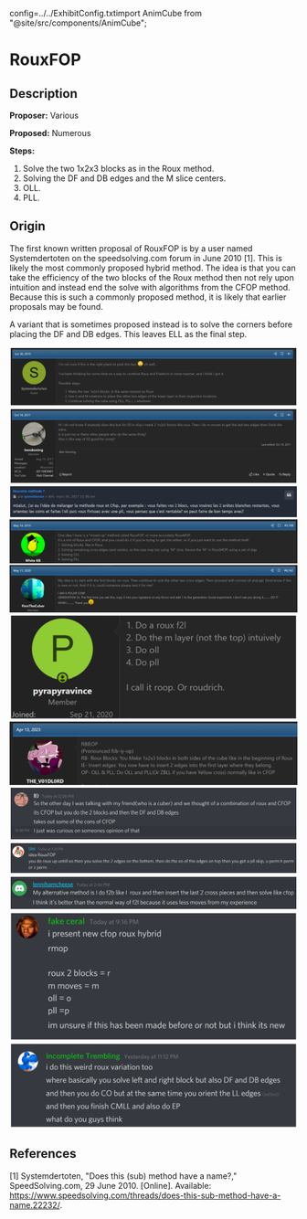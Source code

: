 config=../../ExhibitConfig.txtimport AnimCube from "@site/src/components/AnimCube";

# RouxFOP

<AnimCube params="buttonbar=0&position=lluuu&scale=6&hint=10&hintborder=1&borderwidth=10&facelets=ddddlddddwwwlllwwwdbbdlldbbdggdlldggdddoooooodrrdrrdrr" width="400px" height="400px" />

## Description

**Proposer:** Various

**Proposed:** Numerous

**Steps:**

1. Solve the two 1x2x3 blocks as in the Roux method.
2. Solving the DF and DB edges and the M slice centers.
3. OLL.
4. PLL.

## Origin

The first known written proposal of RouxFOP is by a user named Systemdertoten on the speedsolving.com forum in June 2010 [1]. This is likely the most commonly proposed hybrid method. The idea is that you can take the efficiency of the two blocks of the Roux method then not rely upon intuition and instead end the solve with algorithms from the CFOP method. Because this is such a commonly proposed method, it is likely that earlier proposals may be found.

A variant that is sometimes proposed instead is to solve the corners before placing the DF and DB edges. This leaves ELL as the final step.

![](img/RouxFOP/Proposal1.png)
![](img/RouxFOP/Proposal2.png)
![](img/RouxFOP/Proposal3.png)
![](img/RouxFOP/Proposal4.png)
![](img/RouxFOP/Proposal5.png)
![](img/RouxFOP/Proposal6.png)
![](img/RouxFOP/Proposal7.png)
![](img/RouxFOP/Proposal8.png)
![](img/RouxFOP/Proposal9.png)
![](img/RouxFOP/Proposal10.png)
![](img/RouxFOP/Proposal11.png)
![](img/RouxFOP/Proposal12.png)

## References

[1] Systemdertoten, "Does this (sub) method have a name?," SpeedSolving.com, 29 June 2010. [Online]. Available: https://www.speedsolving.com/threads/does-this-sub-method-have-a-name.22232/.